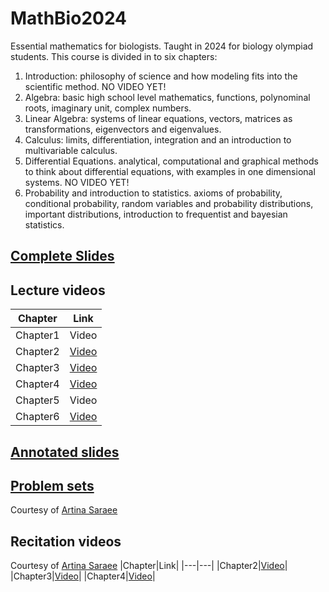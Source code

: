 # MathBio2024
Essential mathematics for biologists. Taught in 2024 for biology olympiad students.
This course is divided in to six chapters:
1. Introduction: philosophy of science and how modeling fits into the scientific method. NO VIDEO YET!
2. Algebra: basic high school level mathematics, functions, polynominal roots, imaginary unit, complex numbers.
3. Linear Algebra: systems of linear equations, vectors, matrices as transformations, eigenvectors and eigenvalues. 
4. Calculus: limits, differentiation, integration and an introduction to multivariable calculus.
5. Differential Equations. analytical, computational and graphical methods to think about differential equations, with examples in one dimensional systems. NO VIDEO YET!
6. Probability and introduction to statistics. axioms of probability, conditional probability, random variables and probability distributions, important distributions, introduction to frequentist and bayesian statistics.


## [Complete Slides](https://github.com/amizarmo/courses/blob/main/_MathBio/MathBio2024_slides.pdf)

## Lecture videos
|Chapter|Link|
|---|---|
|Chapter1|Video|
|Chapter2|[Video](https://drive.google.com/drive/folders/1NdQdBG5LZQIhk0lLZicCetYn0y7aZwJL?usp=sharing)|
|Chapter3|[Video](https://drive.google.com/drive/folders/1sCk5eRrrcLF7KEAEdXLqSCVeOGc1Oqxn?usp=sharing)|
|Chapter4|[Video](https://drive.google.com/drive/folders/18Qm-kTizvpH2wheudGZCDy8JPz-hn8TW?usp=sharing)|
|Chapter5|Video|
|Chapter6|[Video](https://drive.google.com/drive/folders/18gXBppIKNInGrqQWpc3WfMfPY19yyoMI?usp=sharing)|

## [Annotated slides](https://github.com/amizarmo/courses/tree/main/_MathBio/2_slides_annotated)

## [Problem sets](https://github.com/amizarmo/courses/tree/main/_MathBio/3_problems)
Courtesy of [Artina Saraee](https://github.com/artina-saraee)

## Recitation videos
Courtesy of [Artina Saraee](https://github.com/artina-saraee)
|Chapter|Link|
|---|---|
|Chapter2|[Video](https://drive.google.com/drive/folders/1LCg4euyXLpN7koTFpOQsUjFJe7AJU3pR?usp=sharing)|
|Chapter3|[Video](https://drive.google.com/drive/folders/19W-W28GER6MvkxrUg8I1qoJHk-4qjHWY?usp=sharing)|
|Chapter4|[Video](https://drive.google.com/drive/folders/1pYJ-ilOOUaI-h9p7vwoXGb6WNQsBjVbH?usp=sharing)|
